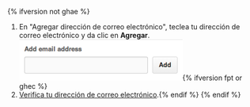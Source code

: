 {% ifversion not ghae %}
1. En "Agregar dirección de correo electrónico", teclea tu dirección de correo electrónico y da clic en **Agregar**. ![Email addition button](/assets/images/help/settings/add-email-address.png){% ifversion fpt or ghec %}
2. [Verifica tu dirección de correo electrónico](/articles/verifying-your-email-address).{% endif %}
{% endif %}

